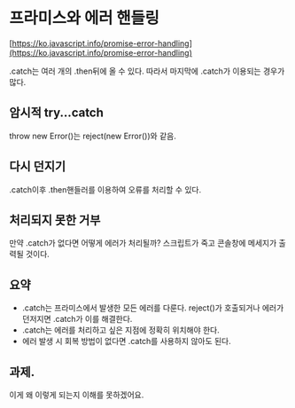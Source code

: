 # 프라미스와 에러 핸들링

[https://ko.javascript.info/promise-error-handling](https://ko.javascript.info/promise-error-handling)

.catch는 여러 개의 .then뒤에 올 수 있다. 따라서 마지막에 .catch가 이용되는 경우가 많다. 

## 암시적 try...catch

throw new Error()는 reject(new Error())와 같음.

## 다시 던지기

.catch이후 .then핸들러를 이용하여 오류를 처리할 수 있다. 

## 처리되지 못한 거부

만약 .catch가 없다면 어떻게 에러가 처리될까? 스크립트가 죽고 콘솔창에 메세지가 출력될 것이다. 

## 요약

* .catch는 프라미스에서 발생한 모든 에러를 다룬다. reject()가 호출되거나 에러가 던저지면 .catch가 이를 해결한다. 
* .catch는 에러를 처리하고 싶은 지점에 정확히 위치해야 한다. 
* 에러 발생 시 회복 방법이 없다면 .catch를 사용하지 않아도 된다. 

## 과제.

이게 왜 이렇게 되는지 이해를 못하겠어요.